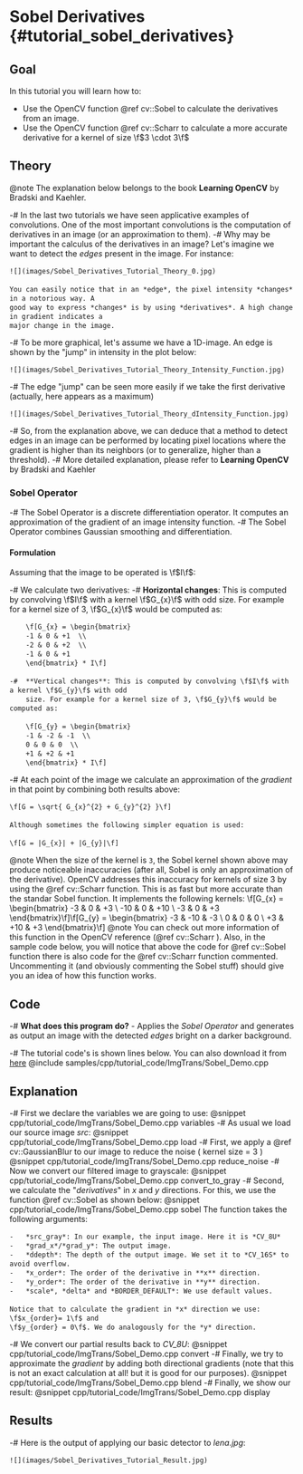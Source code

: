 Sobel Derivatives {#tutorial_sobel_derivatives}
=================

Goal
----

In this tutorial you will learn how to:

-   Use the OpenCV function @ref cv::Sobel to calculate the derivatives from an image.
-   Use the OpenCV function @ref cv::Scharr to calculate a more accurate derivative for a kernel of
    size \f$3 \cdot 3\f$

Theory
------

@note The explanation below belongs to the book **Learning OpenCV** by Bradski and Kaehler.

-#  In the last two tutorials we have seen applicative examples of convolutions. One of the most
    important convolutions is the computation of derivatives in an image (or an approximation to
    them).
-#  Why may be important the calculus of the derivatives in an image? Let's imagine we want to
    detect the *edges* present in the image. For instance:

    ![](images/Sobel_Derivatives_Tutorial_Theory_0.jpg)

    You can easily notice that in an *edge*, the pixel intensity *changes* in a notorious way. A
    good way to express *changes* is by using *derivatives*. A high change in gradient indicates a
    major change in the image.

-#  To be more graphical, let's assume we have a 1D-image. An edge is shown by the "jump" in
    intensity in the plot below:

    ![](images/Sobel_Derivatives_Tutorial_Theory_Intensity_Function.jpg)

-#  The edge "jump" can be seen more easily if we take the first derivative (actually, here appears
    as a maximum)

    ![](images/Sobel_Derivatives_Tutorial_Theory_dIntensity_Function.jpg)

-#  So, from the explanation above, we can deduce that a method to detect edges in an image can be
    performed by locating pixel locations where the gradient is higher than its neighbors (or to
    generalize, higher than a threshold).
-#  More detailed explanation, please refer to **Learning OpenCV** by Bradski and Kaehler

### Sobel Operator

-#  The Sobel Operator is a discrete differentiation operator. It computes an approximation of the
    gradient of an image intensity function.
-#  The Sobel Operator combines Gaussian smoothing and differentiation.

#### Formulation

Assuming that the image to be operated is \f$I\f$:

-#  We calculate two derivatives:
    -#  **Horizontal changes**: This is computed by convolving \f$I\f$ with a kernel \f$G_{x}\f$ with odd
        size. For example for a kernel size of 3, \f$G_{x}\f$ would be computed as:

        \f[G_{x} = \begin{bmatrix}
        -1 & 0 & +1  \\
        -2 & 0 & +2  \\
        -1 & 0 & +1
        \end{bmatrix} * I\f]

    -#  **Vertical changes**: This is computed by convolving \f$I\f$ with a kernel \f$G_{y}\f$ with odd
        size. For example for a kernel size of 3, \f$G_{y}\f$ would be computed as:

        \f[G_{y} = \begin{bmatrix}
        -1 & -2 & -1  \\
        0 & 0 & 0  \\
        +1 & +2 & +1
        \end{bmatrix} * I\f]

-#  At each point of the image we calculate an approximation of the *gradient* in that point by
    combining both results above:

    \f[G = \sqrt{ G_{x}^{2} + G_{y}^{2} }\f]

    Although sometimes the following simpler equation is used:

    \f[G = |G_{x}| + |G_{y}|\f]

@note
    When the size of the kernel is `3`, the Sobel kernel shown above may produce noticeable
    inaccuracies (after all, Sobel is only an approximation of the derivative). OpenCV addresses
    this inaccuracy for kernels of size 3 by using the @ref cv::Scharr function. This is as fast
    but more accurate than the standar Sobel function. It implements the following kernels:
    \f[G_{x} = \begin{bmatrix}
    -3 & 0 & +3  \\
    -10 & 0 & +10  \\
    -3 & 0 & +3
    \end{bmatrix}\f]\f[G_{y} = \begin{bmatrix}
    -3 & -10 & -3  \\
    0 & 0 & 0  \\
    +3 & +10 & +3
    \end{bmatrix}\f]
@note
    You can check out more information of this function in the OpenCV reference (@ref cv::Scharr ).
    Also, in the sample code below, you will notice that above the code for @ref cv::Sobel function
    there is also code for the @ref cv::Scharr function commented. Uncommenting it (and obviously
    commenting the Sobel stuff) should give you an idea of how this function works.

Code
----

-#  **What does this program do?**
    -   Applies the *Sobel Operator* and generates as output an image with the detected *edges*
        bright on a darker background.

-#  The tutorial code's is shown lines below. You can also download it from
    [here](https://github.com/opencv/opencv/tree/master/samples/cpp/tutorial_code/ImgTrans/Sobel_Demo.cpp)
    @include samples/cpp/tutorial_code/ImgTrans/Sobel_Demo.cpp

Explanation
-----------

-#  First we declare the variables we are going to use:
    @snippet cpp/tutorial_code/ImgTrans/Sobel_Demo.cpp variables
-#  As usual we load our source image *src*:
    @snippet cpp/tutorial_code/ImgTrans/Sobel_Demo.cpp load
-#  First, we apply a @ref cv::GaussianBlur to our image to reduce the noise ( kernel size = 3 )
    @snippet cpp/tutorial_code/ImgTrans/Sobel_Demo.cpp reduce_noise
-#  Now we convert our filtered image to grayscale:
    @snippet cpp/tutorial_code/ImgTrans/Sobel_Demo.cpp convert_to_gray
-#  Second, we calculate the "*derivatives*" in *x* and *y* directions. For this, we use the
    function @ref cv::Sobel as shown below:
    @snippet cpp/tutorial_code/ImgTrans/Sobel_Demo.cpp sobel
    The function takes the following arguments:

    -   *src_gray*: In our example, the input image. Here it is *CV_8U*
    -   *grad_x*/*grad_y*: The output image.
    -   *ddepth*: The depth of the output image. We set it to *CV_16S* to avoid overflow.
    -   *x_order*: The order of the derivative in **x** direction.
    -   *y_order*: The order of the derivative in **y** direction.
    -   *scale*, *delta* and *BORDER_DEFAULT*: We use default values.

    Notice that to calculate the gradient in *x* direction we use: \f$x_{order}= 1\f$ and
    \f$y_{order} = 0\f$. We do analogously for the *y* direction.

-#  We convert our partial results back to *CV_8U*:
    @snippet cpp/tutorial_code/ImgTrans/Sobel_Demo.cpp convert
-#  Finally, we try to approximate the *gradient* by adding both directional gradients (note that
    this is not an exact calculation at all! but it is good for our purposes).
    @snippet cpp/tutorial_code/ImgTrans/Sobel_Demo.cpp blend
-#  Finally, we show our result:
    @snippet cpp/tutorial_code/ImgTrans/Sobel_Demo.cpp display

Results
-------

-#  Here is the output of applying our basic detector to *lena.jpg*:

    ![](images/Sobel_Derivatives_Tutorial_Result.jpg)
